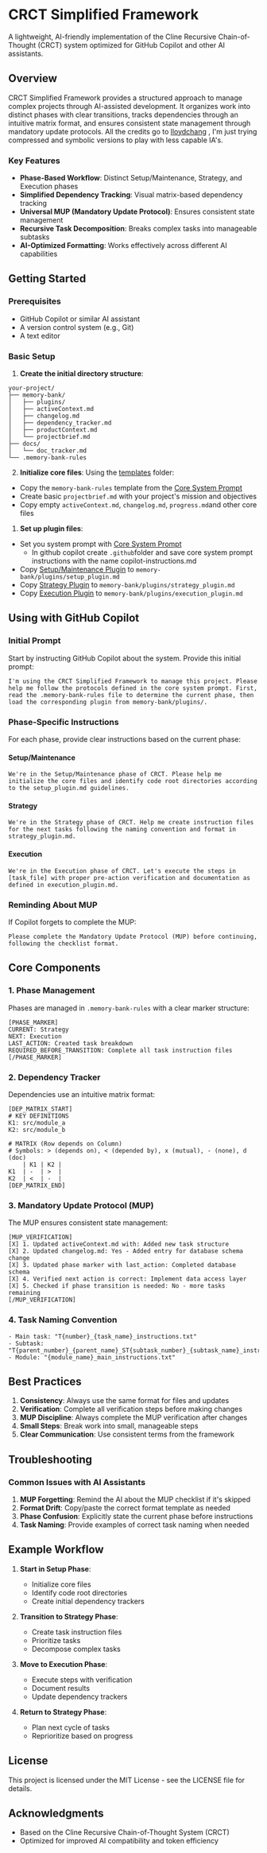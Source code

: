 # CRCT Simplified Framework

A lightweight, AI-friendly implementation of the Cline Recursive Chain-of-Thought (CRCT) system optimized for GitHub Copilot and other AI assistants.

## Overview

CRCT Simplified Framework provides a structured approach to manage complex projects through AI-assisted development. It organizes work into distinct phases with clear transitions, tracks dependencies through an intuitive matrix format, and ensures consistent state management through mandatory update protocols. All the credits go to [lloydchang](https://github.com/lloydchang/RPG-fan-Cline-Recursive-Chain-of-Thought-System-CRCT-) , I'm just trying compressed and symbolic versions to play with less capable IA's.

### Key Features

- **Phase-Based Workflow**: Distinct Setup/Maintenance, Strategy, and Execution phases
- **Simplified Dependency Tracking**: Visual matrix-based dependency tracking
- **Universal MUP (Mandatory Update Protocol)**: Ensures consistent state management
- **Recursive Task Decomposition**: Breaks complex tasks into manageable subtasks
- **AI-Optimized Formatting**: Works effectively across different AI capabilities

## Getting Started

### Prerequisites

- GitHub Copilot or similar AI assistant
- A version control system (e.g., Git)
- A text editor

### Basic Setup

1. **Create the initial directory structure**:

```
your-project/
├── memory-bank/
│   ├── plugins/
│   ├── activeContext.md
│   ├── changelog.md
│   ├── dependency_tracker.md
│   ├── productContext.md
│   └── projectbrief.md
├── docs/
│   └── doc_tracker.md
└── .memory-bank-rules
```

2. **Initialize core files**:
Using the [templates](templates) folder: 
- Copy the `memory-bank-rules` template from the [Core System Prompt](crct-prompts-symbolic/core_system_prompt.md)
- Create basic `projectbrief.md` with your project's mission and objectives
- Copy empty `activeContext.md`, `changelog.md`, `progress.md`and other core files 

1. **Set up plugin files**:
- Set you system prompt with [Core System Prompt](crct-prompts-symbolic/core_system_prompt.md)
  - In github copilot create `.github`folder and save core system prompt instructions with the name copilot-instructions.md
- Copy [Setup/Maintenance Plugin](crct-prompts-symbolic/setup-plugin.md) to `memory-bank/plugins/setup_plugin.md`
- Copy [Strategy Plugin](crct-prompts-symbolic/strategy_plugin.md) to `memory-bank/plugins/strategy_plugin.md`
- Copy [Execution Plugin](crct-prompts-symbolic/execution-plugin.md) to `memory-bank/plugins/execution_plugin.md`

## Using with GitHub Copilot

### Initial Prompt

Start by instructing GitHub Copilot about the system. Provide this initial prompt:

```
I'm using the CRCT Simplified Framework to manage this project. Please help me follow the protocols defined in the core system prompt. First, read the .memory-bank-rules file to determine the current phase, then load the corresponding plugin from memory-bank/plugins/.
```

### Phase-Specific Instructions

For each phase, provide clear instructions based on the current phase:

#### Setup/Maintenance

```
We're in the Setup/Maintenance phase of CRCT. Please help me initialize the core files and identify code root directories according to the setup_plugin.md guidelines.
```

#### Strategy

```
We're in the Strategy phase of CRCT. Help me create instruction files for the next tasks following the naming convention and format in strategy_plugin.md.
```

#### Execution

```
We're in the Execution phase of CRCT. Let's execute the steps in [task_file] with proper pre-action verification and documentation as defined in execution_plugin.md.
```

### Reminding About MUP

If Copilot forgets to complete the MUP:

```
Please complete the Mandatory Update Protocol (MUP) before continuing, following the checklist format.
```

## Core Components

### 1. Phase Management

Phases are managed in `.memory-bank-rules` with a clear marker structure:

```
[PHASE_MARKER]
CURRENT: Strategy
NEXT: Execution
LAST_ACTION: Created task breakdown
REQUIRED_BEFORE_TRANSITION: Complete all task instruction files
[/PHASE_MARKER]
```

### 2. Dependency Tracker

Dependencies use an intuitive matrix format:

```
[DEP_MATRIX_START]
# KEY DEFINITIONS
K1: src/module_a
K2: src/module_b

# MATRIX (Row depends on Column)
# Symbols: > (depends on), < (depended by), x (mutual), - (none), d (doc)
    | K1 | K2 |
K1  | -  | >  |
K2  | <  | -  |
[DEP_MATRIX_END]
```

### 3. Mandatory Update Protocol (MUP)

The MUP ensures consistent state management:

```
[MUP_VERIFICATION]
[X] 1. Updated activeContext.md with: Added new task structure
[X] 2. Updated changelog.md: Yes - Added entry for database schema change
[X] 3. Updated phase marker with last_action: Completed database schema
[X] 4. Verified next action is correct: Implement data access layer
[X] 5. Checked if phase transition is needed: No - more tasks remaining
[/MUP_VERIFICATION]
```

### 4. Task Naming Convention

```
- Main task: "T{number}_{task_name}_instructions.txt"
- Subtask: "T{parent_number}_{parent_name}_ST{subtask_number}_{subtask_name}_instructions.txt"
- Module: "{module_name}_main_instructions.txt"
```

## Best Practices

1. **Consistency**: Always use the same format for files and updates
2. **Verification**: Complete all verification steps before making changes
3. **MUP Discipline**: Always complete the MUP verification after changes
4. **Small Steps**: Break work into small, manageable steps
5. **Clear Communication**: Use consistent terms from the framework

## Troubleshooting

### Common Issues with AI Assistants

1. **MUP Forgetting**: Remind the AI about the MUP checklist if it's skipped
2. **Format Drift**: Copy/paste the correct format template as needed
3. **Phase Confusion**: Explicitly state the current phase before instructions
4. **Task Naming**: Provide examples of correct task naming when needed

## Example Workflow

1. **Start in Setup Phase**:
   - Initialize core files
   - Identify code root directories
   - Create initial dependency trackers

2. **Transition to Strategy Phase**:
   - Create task instruction files
   - Prioritize tasks
   - Decompose complex tasks

3. **Move to Execution Phase**:
   - Execute steps with verification
   - Document results
   - Update dependency trackers

4. **Return to Strategy Phase**:
   - Plan next cycle of tasks
   - Reprioritize based on progress

## License

This project is licensed under the MIT License - see the LICENSE file for details.

## Acknowledgments

- Based on the Cline Recursive Chain-of-Thought System (CRCT)
- Optimized for improved AI compatibility and token efficiency
